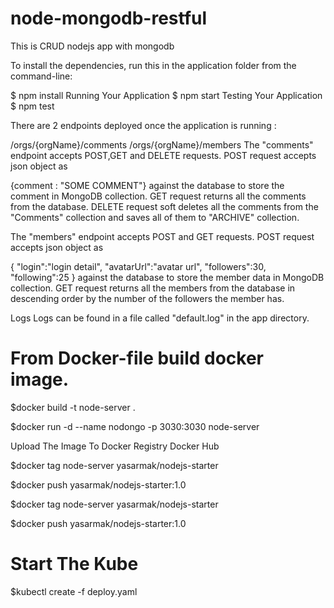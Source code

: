 # node-mongodb-restful
This is CRUD nodejs app with mongodb

To install the dependencies, run this in the application folder from the command-line:

$ npm install
Running Your Application
$ npm start
Testing Your Application
$ npm test

There are 2 endpoints deployed once the application is running :

/orgs/{orgName}/comments
/orgs/{orgName}/members
The "comments" endpoint accepts POST,GET and DELETE requests. POST request accepts json object as

{comment : "SOME COMMENT"}
against the database to store the comment in MongoDB collection. GET request returns all the comments from the database. DELETE request soft deletes all the comments from the "Comments" collection and saves all of them to "ARCHIVE" collection.

The "members" endpoint accepts POST and GET requests. POST request accepts json object as

{
	"login":"login detail",
	"avatarUrl":"avatar url",
	"followers":30,
	"following":25
}
against the database to store the member data in MongoDB collection. GET request returns all the members from the database in descending order by the number of the followers the member has.

Logs
Logs can be found in a file called "default.log" in the app directory.

# From Docker-file build docker image.

$docker build -t node-server .


$docker run -d --name nodongo -p 3030:3030 node-server

 Upload The Image To Docker Registry Docker Hub


$docker tag node-server yasarmak/nodejs-starter

$docker push yasarmak/nodejs-starter:1.0

$docker tag node-server yasarmak/nodejs-starter

$docker push yasarmak/nodejs-starter:1.0



# Start The Kube

$kubectl create -f deploy.yaml



